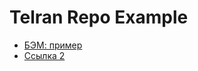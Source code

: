 # Telran Repo Example

- [БЭМ: пример](https://andreibakhtinov.github.io/deleteme-asap/bem.html)
- [Ссылка 2](..)